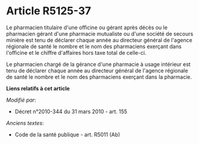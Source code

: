 # Article R5125-37

Le pharmacien titulaire d'une officine ou gérant après décès ou le pharmacien gérant d'une pharmacie mutualiste ou d'une
société de secours minière est tenu de déclarer chaque année au  directeur général de l'agence régionale de santé le nombre
et le nom des pharmaciens exerçant dans l'officine et le chiffre d'affaires hors taxe total de celle-ci. 

Le pharmacien chargé de la gérance d'une pharmacie à usage intérieur est tenu de déclarer chaque année au  directeur général
de l'agence régionale de santé le nombre et le nom des pharmaciens exerçant dans la pharmacie.

**Liens relatifs à cet article**

_Modifié par_:

  - Décret n°2010-344 du 31 mars 2010 - art. 155

_Anciens textes_:

  - Code de la santé publique - art. R5011 (Ab)
